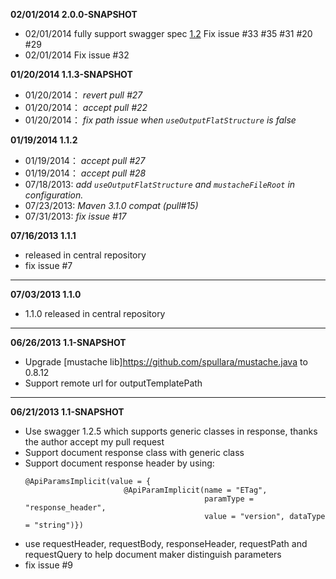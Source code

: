 **02/01/2014 2.0.0-SNAPSHOT**
- 02/01/2014 fully support swagger spec [1.2](https://github.com/wordnik/swagger-core/wiki/1.2-transition)
             Fix issue #33 #35 #31 #20 #29
- 02/01/2014 Fix issue #32



**01/20/2014 1.1.3-SNAPSHOT**
- 01/20/2014： *revert pull #27*
- 01/20/2014： *accept pull #22*
- 01/20/2014： *fix path issue when `useOutputFlatStructure` is false*

**01/19/2014 1.1.2**
- 01/19/2014： *accept pull #27*
- 01/19/2014： *accept pull #28*
- 07/18/2013:  *add `useOutputFlatStructure` and `mustacheFileRoot` in configuration.* 
- 07/23/2013:  *Maven 3.1.0 compat (pull#15)*
- 07/31/2013:  *fix issue #17*

**07/16/2013 1.1.1**
- released in central repository
- fix issue #7

-----

**07/03/2013 1.1.0**
- 1.1.0 released in central repository

-----

**06/26/2013 1.1-SNAPSHOT**
- Upgrade [mustache lib]https://github.com/spullara/mustache.java to 0.8.12
- Support remote url for outputTemplatePath

-----

**06/21/2013 1.1-SNAPSHOT**
- Use swagger 1.2.5 which supports generic classes in response, thanks the author accept my pull request
- Support document response class with generic class
- Support document response header by using:
  ```
  @ApiParamsImplicit(value = {
                        @ApiParamImplicit(name = "ETag", 
                                          paramType = "response_header",
                                          value = "version", dataType = "string")})
  ```
- use requestHeader, requestBody, responseHeader, requestPath and requestQuery to help document maker distinguish parameters
- fix issue #9

